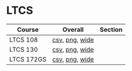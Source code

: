 # LTCS

| Course | Overall | Section |
| ------ | ------- | ------- |
| LTCS 108 | [csv](https://github.com/UCSD-Historical-Enrollment-Data/2025Summer1/blob/main/overall/LTCS%20108.csv), [png](https://raw.githubusercontent.com/UCSD-Historical-Enrollment-Data/2025Summer1/main/plot_overall/LTCS%20108.png), [wide](https://raw.githubusercontent.com/UCSD-Historical-Enrollment-Data/2025Summer1/main/plot_overall_wide/LTCS%20108.png) |  |
| LTCS 130 | [csv](https://github.com/UCSD-Historical-Enrollment-Data/2025Summer1/blob/main/overall/LTCS%20130.csv), [png](https://raw.githubusercontent.com/UCSD-Historical-Enrollment-Data/2025Summer1/main/plot_overall/LTCS%20130.png), [wide](https://raw.githubusercontent.com/UCSD-Historical-Enrollment-Data/2025Summer1/main/plot_overall_wide/LTCS%20130.png) |  |
| LTCS 172GS | [csv](https://github.com/UCSD-Historical-Enrollment-Data/2025Summer1/blob/main/overall/LTCS%20172GS.csv), [png](https://raw.githubusercontent.com/UCSD-Historical-Enrollment-Data/2025Summer1/main/plot_overall/LTCS%20172GS.png), [wide](https://raw.githubusercontent.com/UCSD-Historical-Enrollment-Data/2025Summer1/main/plot_overall_wide/LTCS%20172GS.png) |  |
